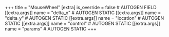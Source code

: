+++
title = "MouseWheel"
[extra]
is_override = false # AUTOGEN FIELD
[[extra.args]]
name = "delta_x" # AUTOGEN STATIC
[[extra.args]]
name = "delta_y" # AUTOGEN STATIC
[[extra.args]]
name = "location" # AUTOGEN STATIC
[[extra.args]]
name = "control" # AUTOGEN STATIC
[[extra.args]]
name = "params" # AUTOGEN STATIC
+++